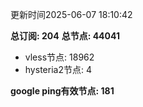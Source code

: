 更新时间2025-06-07 18:10:42

**总订阅: 204**
**总节点: 44041**
- vless节点: 18962
- hysteria2节点: 4

**google ping有效节点: 181**
